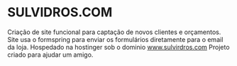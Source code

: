 # SULVIDROS.COM
Criação de site funcional para captação de novos clientes e orçamentos.   Site usa o formspring para enviar os formulários diretamente para o email da loja.   Hospedado na hostinger sob o dominio www.sulvirdros.com  Projeto criado para ajudar um amigo. 

